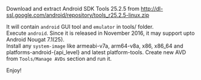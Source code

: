 Download and extract Android SDK Tools 25.2.5 from http://dl-ssl.google.com/android/repository/tools_r25.2.5-linux.zip

It will contain `android` GUI tool and `emulator` in tools/ folder.  
Execute `android`.
Since it is released in November 2016, it may support upto Android Nougat 7.1(25).  
Install any `system-image` like armeabi-v7a, arm64-v8a, x86, x86_64 and platforms-android-{api_level} and latest platform-tools.
Create new AVD from `Tools/Manage AVDs` section and run it.

Enjoy!
